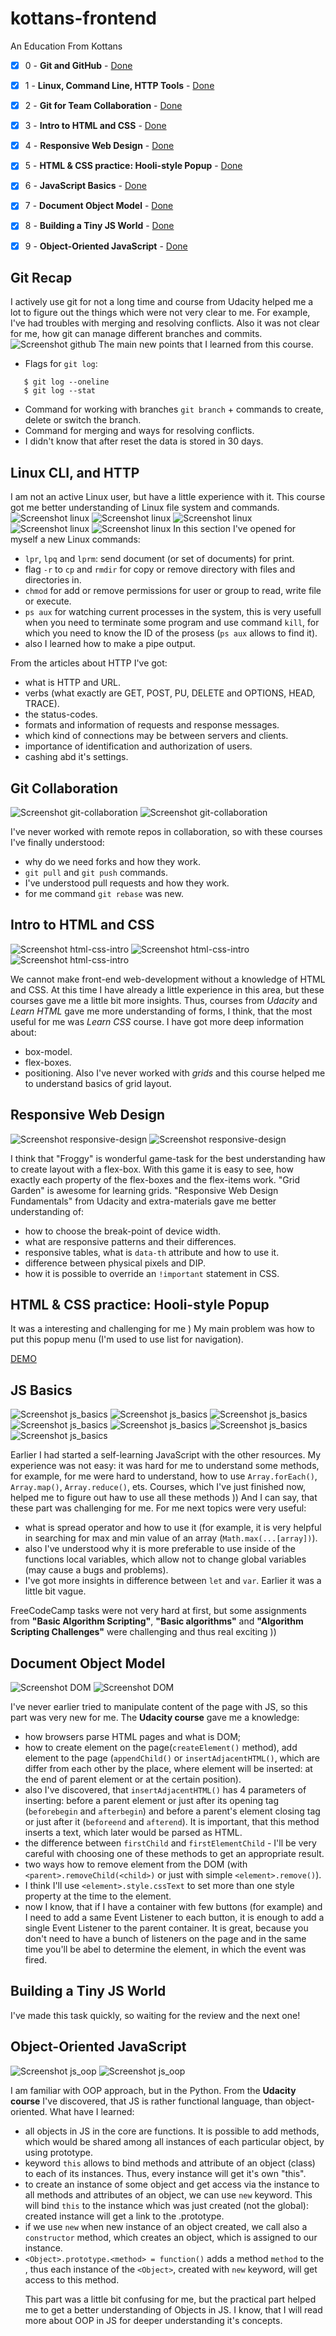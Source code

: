 # kottans-frontend
An Education From Kottans

- [x] 0 - <b>Git and GitHub</b> - [Done](#git-entry)
- [x] 1 - <b>Linux, Command Line, HTTP Tools</b> - [Done](#linux)
- [x] 2 - <b>Git for Team Collaboration</b> - [Done](#git-collaboration)
- [x] 3 - <b>Intro to HTML and CSS</b> - [Done](#html-css-intro)
- [x] 4 - <b>Responsive Web Design</b> - [Done](#responsive-design)
- [x] 5 - <b>HTML & CSS practice: Hooli-style Popup</b> - [Done](#html_css_practice)
- [x] 6 - <b>JavaScript Basics</b> - [Done](#JS_basics)
- [x] 7 - <b>Document Object Model</b> - [Done](#DOM)
- [x] 8 - <b>Building a Tiny JS World</b> - [Done](#Pre-OOP)
- [x] 9 - <b>Object-Oriented JavaScript</b> - [Done](#OOP)


## <a name="git-entry">Git Recap</a>
I actively use git for not a long time and course from Udacity helped me a lot to figure out the things which were not very clear to me. For example, I've had troubles with merging and resolving conflicts. Also it was not clear for me, how git can manage different branches and commits. 
![Screenshot github](./git_and_github/git_udacity.png "UdacityGit")
The main new points that I learned from this course.
 - Flags for `git log`:
 ```
    $ git log --oneline
    $ git log --stat
 ```
 - Command for working with branches `git branch` + commands to create, delete or switch the branch.
 - Command for merging and ways for resolving conflicts.
 - I didn't know that after reset the data is stored in 30 days.


 ## <a name="linux">Linux CLI, and HTTP</a>
 I am not an active Linux user, but have a little experience with it. This course got me better understanding of Linux file system and commands.
 ![Screenshot linux](./task_linux_cli/ls_quiz1.png)
 ![Screenshot linux](./task_linux_cli/ls_quiz2.png)
 ![Screenshot linux](./task_linux_cli/ls_quiz3.png)
 ![Screenshot linux](./task_linux_cli/ls_quiz4.png)
 ![Screenshot linux](./task_linux_cli/ls_conclusion.png)
 In this section I've opened for myself a new Linux commands:
 - `lpr`, `lpq` and `lprm`: send document (or set of documents) for print.
 - flag `-r` to `cp` and `rmdir` for copy or remove directory with files and directories in.
 - `chmod` for add or remove permissions for user or group to read, write file or execute.
 - `ps aux` for watching current processes in the system, this is very usefull when you need to terminate some program and use command `kill`, for which you need to know the ID of the prosess (`ps aux` allows to find it).  
 - also I learned how to make a pipe output.

 From the articles about HTTP I've got:
 - what is HTTP and URL.
 - verbs (what exactly are GET, POST, PU, DELETE and OPTIONS, HEAD, TRACE).
 - the status-codes.
 - formats and information of requests and response messages.
 - which kind of connections may be between servers and clients.
 - importance of identification and authorization of users.
 - cashing abd it's settings.


## <a name="git-collaboration">Git Collaboration</a>
![Screenshot git-collaboration](./task_git_collaboration/git_collaboration_udacity.png)
![Screenshot git-collaboration](./task_git_collaboration/git_course.png)

 I've never worked with remote repos in collaboration, so with these courses I've finally understood:
 - why do we need forks and how they work.
 - `git pull` and `git push` commands.
 - I've understood pull requests and how they work.
 - for me command `git rebase` was new.


## <a name="html-css-intro">Intro to HTML and CSS</a>
![Screenshot html-css-intro](./task_html_css_intro/udacity_intro.png)
![Screenshot html-css-intro](./task_html_css_intro/learn_html.png)
![Screenshot html-css-intro](./task_html_css_intro/learn_css.png)

We cannot make front-end web-development without a knowledge of HTML and CSS. At this time I have already a little experience
in this area, but these courses gave me a little bit more insights.
Thus, courses from *Udacity* and *Learn HTML* gave me more understanding of forms,
I think, that the most useful for me was *Learn CSS* course. I have got more deep information about:
- box-model.
- flex-boxes.
- positioning.
Also I've never worked with *grids* and this course helped me to understand basics of grid layout.


## <a name="responsive-design">Responsive Web Design</a>
![Screenshot responsive-design](./task_responsive_web_design/udacity_resp_web.png)
![Screenshot responsive-design](./task_responsive_web_design/froggy.png)

I think that "Froggy" is wonderful game-task for the best understanding haw to create layout with a flex-box. With this game
it is easy to see, how exactly each property of the flex-boxes and the flex-items work. "Grid Garden" is awesome for learning
grids.
"Responsive Web Design Fundamentals" from Udacity and extra-materials gave me better understanding of:
- how to choose the break-point of device width.
- what are responsive patterns and their differences.
- responsive tables, what is `data-th` attribute and how to use it.
- difference between physical pixels and DIP.
- how it is possible to override an `!important` statement in CSS.

## <a name="html_css_practice">HTML & CSS practice: Hooli-style Popup</a>
It was a interesting and challenging for me ) My main problem was how to put this popup menu (I'm used to use list for navigation).

[DEMO](https://ua-girl.github.io/Popup-practice/)


## <a name="JS_basics">JS Basics</a>
![Screenshot js_basics](./task_js_basics/udacity_JS.png)
![Screenshot js_basics](./task_js_basics/basic_JS.png)
![Screenshot js_basics](./task_js_basics/basic_ES6.png)
![Screenshot js_basics](./task_js_basics/functional_programming.png)
![Screenshot js_basics](./task_js_basics/basic_data_structure.png)
![Screenshot js_basics](./task_js_basics/basic_algo_scripting.png)
![Screenshot js_basics](./task_js_basics/algo_scripting.png)

Earlier I had started a self-learning JavaScript with the other resources. My experience was not easy: it was hard for me to understand some
methods, for example, for me were hard to understand, how to use `Array.forEach()`, `Array.map()`, `Array.reduce()`, ets.
Courses, which I've just finished now, helped me to figure out haw to use all these methods )) And I can say, that these part was challenging for me.
For me next topics were very useful:

- what is spread operator and how to use it (for example, it is very helpful in searching for max and min value of an array (`Math.max(...[array])`).
- also I've understood why it is more preferable to use inside of the functions local variables, which allow not to change global variables (may
cause a bugs and problems).
- I've got more insights in difference between `let` and `var`. Earlier it was a little bit vague.

FreeCodeCamp tasks were not very hard at first, but some assignments from **"Basic Algorithm Scripting"**, **"Basic algorithms"** and
**"Algorithm Scripting Challenges"** were challenging and thus real exciting ))


## <a name="DOM">Document Object Model</a>
![Screenshot DOM](./task_js_dom/udacity_dom.png)
![Screenshot DOM](./task_js_dom/algo_scripting.png)

I've never earlier tried to manipulate content of the page with JS, so this part was very new for me. The **Udacity course** gave me a
knowledge:
- how browsers parse HTML pages and what is DOM;
- how to create element on the page(`createElement()` method), add element to the page (`appendChild()` or `insertAdjacentHTML()`,
which are differ from each other by the place, where element will be inserted: at the end of parent element or at the certain position).
- also I've discovered, that `insertAdjacentHTML()` has 4 parameters of inserting: before a parent element or just after its opening tag
 (`beforebegin` and `afterbegin`) and before a parent's element closing tag or just after it (`beforeend` and `afterend`). It is important, that this method inserts
 a text, which later would be parsed as HTML.
- the difference between `firstChild` and `firstElementChild` - I'll be very careful with choosing one of these methods to get an appropriate result.
- two ways how to remove element from the DOM (with `<parent>.removeChild(<child>)` or just with simple `<element>.remove()`).
- I think I'll use `<element>.style.cssText` to set more than one style property at the time to the element.
- now I know, that if I have a container with few buttons (for example) and I need to add a same Event Listener to each button,
it is enough to add a single Event Listener to the parent container. It is great, because you don't need to have a bunch of listeners on the page
and in the same time you'll be abel to determine the element, in which the event was fired.


## <a name="Pre-OOP">Building a Tiny JS World</a>
I've made this task quickly, so waiting for the review and the next one!


## <a name="OOP">Object-Oriented JavaScript</a>
![Screenshot js_oop](./task_js_oop/oop.png)
![Screenshot js_oop](./task_js_oop/codeward.png)

I am familiar with OOP approach, but in the Python. From the **Udacity course** I've discovered, that JS is rather functional language,
than object-oriented. What have I learned:
- all objects in JS in the core are functions. It is possible to add methods, which would be shared among all instances of
each particular object, by using prototype.
- keyword `this` allows to bind methods and attribute of an object (class) to each of its instances. Thus, every instance will get it's own "this".
- to create an instance of some object and get access via the instance to all methods and attributes of an object, we can use `new` keyword.
This will bind `this` to the instance which was just created (not the global): created instance will get a link to the <Object>.prototype.
- if we use `new` when new instance of an object created, we call also a `constructor` method, which creates an object, which is assigned to
our instance.
- `<Object>.prototype.<method> = function()` adds a method `method` to the <Object>, thus each instance of the `<Object>`, created
with `new` keyword, will get access to this method.

This part was a little bit confusing for me, but the practical part helped me to get a better understanding of Objects in JS. I know,
that I will read more about OOP in JS for deeper understanding it's concepts.


